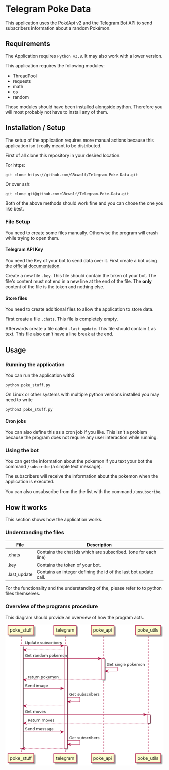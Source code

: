 # Telegram Poke Data
This application uses the [PokéApi](https://pokeapi.co/) v2 and the [Telegram Bot API](https://core.telegram.org/bots/api) to send subscribers information about a random Pokémon.

## Requirements
The Application requires `Python v3.8`. It may also work with a lower version. 

This application requires the following modules:
* ThreadPool
* requests
* math
* os
* random

Those modules should have been installed alongside python. Therefore you will most probably not have to install any of them. 

## Installation / Setup
The setup of the application requires more manual actions because this application isn't really meant to be distributed.

First of all clone this repository in your desired location.

For https:
```shell script
git clone https://github.com/GRcwolf/Telegram-Poke-Data.git
```
Or over ssh:
```shell script
git clone git@github.com:GRcwolf/Telegram-Poke-Data.git
```

Both of the above methods should work fine and you can chose the one you like best.

### File Setup
You need to create some files manually. Otherwise the program will crash while trying to open them.

#### Telegram API Key
You need the Key of your bot to send data over it.
First create a bot using the [official documentation](https://core.telegram.org/bots#3-how-do-i-create-a-bot).

Create a new file `.key`. This file should contain the token of your bot.
The file's content must not end in a new line at the end of the file. The __only__ content of the file is the token and nothing else.

#### Store files
You need to create additional files to allow the application to store data.

First create a file `.chats`. This file is completely empty.

Afterwards create a file called `.last_update`. This file should contain `1` as text.
This file also can't have a line break at the end.

## Usage

### Running the application
You can run the application with$
```shell script
python poke_stuff.py
```

On Linux or other systems with multiple python versions installed you may need to write
```shell script
python3 poke_stuff.py
```

#### Cron jobs
You can also define this as a cron job if you like.
This isn't a problem because the program does not require any user interaction while running. 

### Using the bot
You can get the information about the pokemon if you text your bot the command `/subscribe` (a simple text message).

The subscribers will receive the information about the pokemon when the application is executed.

You can also unsubscribe from the the list with the command `/unsubscribe`.

## How it works
This section shows how the application works.

### Understanding the files
| File         | Description                                                      |
| ------------ | -----------------------------------------------------------------|
| .chats       | Contains the chat ids which are subscribed. (one for each line)  |
| .key         | Contains the token of your bot.                                  |
| .last_update | Contains an integer defining the id of the last bot update call. |

For the functionality and the understanding of the, please refer to to python files themselves.

### Overview of the programs procedure
This diagram should provide an overview of how the program acts.

![Sequence diagram](assets/images/sequence.png)